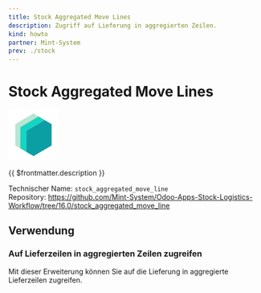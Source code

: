 ```yaml
---
title: Stock Aggregated Move Lines
description: Zugriff auf Lieferung in aggregierten Zeilen.
kind: howto
partner: Mint-System
prev: ./stock
---
```

# Stock Aggregated Move Lines
![icon_oms_box](attachments/icons_odoo_mint_system.png)

{{ $frontmatter.description }}

Technischer Name: `stock_aggregated_move_line`\
Repository: <https://github.com/Mint-System/Odoo-Apps-Stock-Logistics-Workflow/tree/16.0/stock_aggregated_move_line>

## Verwendung

### Auf Lieferzeilen in aggregierten Zeilen zugreifen

Mit dieser Erweiterung können Sie auf die Lieferung in aggregierte Lieferzeilen zugreifen.
